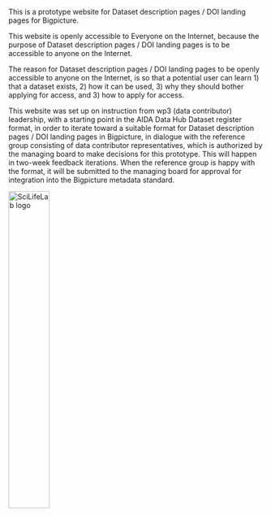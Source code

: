 ---
---

This is a prototype website for Dataset description pages / DOI landing pages for Bigpicture.

This website is openly accessible to Everyone on the Internet, because the purpose of Dataset description pages / DOI landing pages is to be accessible to anyone on the Internet.

The reason for Dataset description pages / DOI landing pages to be openly accessible to anyone on the Internet, is so that a potential user can learn 1) that a dataset exists, 2) how it can be used, 3) why they should bother applying for access, and 3) how to apply for access.

This website was set up on instruction from wp3 (data contributor) leadership, with a starting point in the AIDA Data Hub Dataset register format, in order to iterate toward a suitable format for Dataset description pages / DOI landing pages in Bigpicture, in dialogue with the reference group consisting of data contributor representatives, which is authorized by the managing board to make decisions for this prototype. This will happen in two-week feedback iterations. When the reference group is happy with the format, it will be submitted to the managing board for approval for integration into the Bigpicture metadata standard.

<img alt="SciLifeLab logo" src="{{ site.baseurl }}/assets/images/bigpicture_logo.svg" width="40%" class="center"/>

